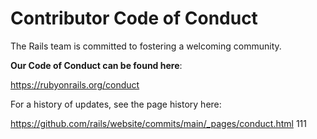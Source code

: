 # Contributor Code of Conduct

The Rails team is committed to fostering a welcoming community.

**Our Code of Conduct can be found here**:

https://rubyonrails.org/conduct

For a history of updates, see the page history here:

https://github.com/rails/website/commits/main/_pages/conduct.html
111
